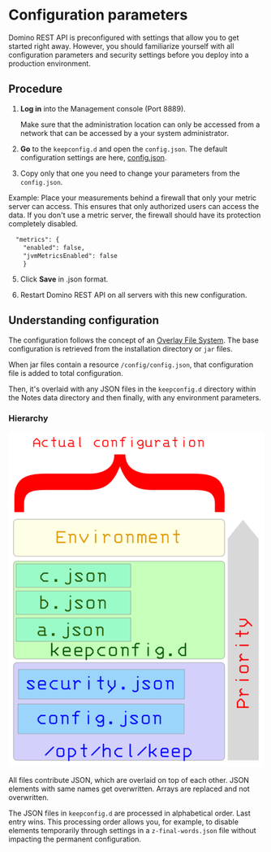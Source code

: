 # Configuration parameters

Domino REST API is preconfigured with settings that allow you to get started right away. However, you should familiarize yourself with all configuration parameters and security settings before you deploy into a production environment.

## Procedure

1. **Log in** into the Management console (Port 8889). 

    Make sure that the administration location can only be accessed from a network that can be accessed by a your system administrator.

3. **Go** to the `keepconfig.d` and open the `config.json`. The default configuration settings are here, [config.json](/docs/references/security/configjson.md).

4. Copy only  that one you need to change your parameters from the `config.json`.

  Example: 
  Place your measurements behind a firewall that only your metric server can access. This ensures that only authorized users can access the data. 
  If you don't use a metric server, the firewall should have its protection completely disabled.


  ```
    "metrics": {
      "enabled": false,
      "jvmMetricsEnabled": false
      }
  ```
5. Click **Save** in .json format.

6. Restart Domino REST API on all servers with this new configuration.


## Understanding configuration

The configuration follows the concept of an [Overlay File System](https://en.wikipedia.org/wiki/OverlayFS). The base configuration is retrieved from the installation directory or `jar` files.

When jar files contain a resource `/config/config.json`, that configuration file is added to total configuration.

Then, it's overlaid with any JSON files in the `keepconfig.d` directory within the Notes data directory and then finally, with any environment parameters.

### Hierarchy

![The call hierarchy](../../assets/images/ActualConfiguration.png)

All files contribute JSON, which are overlaid on top of each other. JSON elements with same names get overwritten. Arrays are replaced and not overwritten.

The JSON files in `keepconfig.d` are processed in alphabetical order. Last entry wins. This processing order allows you, for example, to disable elements temporarily through settings in a `z-final-words.json` file without impacting the permanent configuration.



